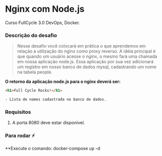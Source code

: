 # Nginx com Node.js
Curso FullCycle 3.0 DevOps, Docker.

### Descrição do desafio
> Nesse desafio você colocará em prática o que aprendemos em relação a utilização do nginx como proxy reverso. A idéia principal é que quando um usuário acesse o nginx, o mesmo fará uma chamada em nossa aplicação node.js. Essa aplicação por sua vez adicionará um registro em nosso banco de dados mysql, cadastrando um nome na tabela people.

__O retorno da aplicação node.js para o nginx deverá ser:__
```html
<h1>Full Cycle Rocks!</h1>

- Lista de nomes cadastrada no banco de dados.
```

### Requisitos
1. A porta 8080 deve estar disponível.

  
### Para rodar :zap:
**Execute o comando:
docker-compose up -d

